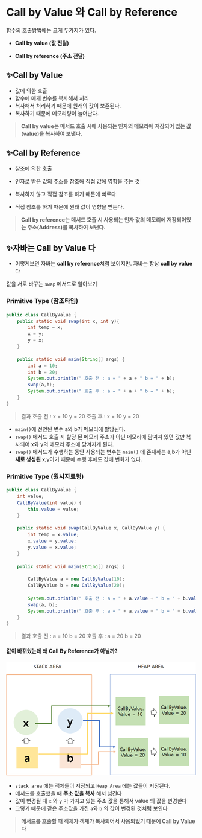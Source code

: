 # Call by Value 와 Call by Reference

함수의 호출방법에는 크게 두가지가 있다.

* **Call by value (값 전달)**

* **Call by reference (주소 전달)**

  

## ✨Call by Value

* 값에 의한 호출
*  함수에 매개 변수를 복사해서 처리
*  복사해서 처리하기 때문에 원래의 값이 보존된다.
* 복사하기 때문에 메모리량이 늘어난다.
> **Call by value는 메서드 호출 시에 사용되는 인자의 메모리에 저장되어 있는 값(value)을 복사하여 보낸다.**


##  ✨Call by Reference

* 참조에 의한 호출
* 인자로 받은 값의 주소를 참조해 직접 값에 영향을 주는 것

* 복사하지 않고 직접 참조를 하기 때문에 빠르다
* 직접 참조를 하기 때문에 원래 값이 영향을 받는다.

> **Call by reference는 메서드 호출 시 사용되는 인자 값의 메모리에 저장되어있는 주소(Address)를 복사하여 보낸다.**



## ✨자바는 Call by Value 다

* 이렇게보면 자바는 **call by reference**처럼 보이지만. 자바는 항상 **call by value**다

값을 서로 바꾸는 `swap` 메서드로 알아보기

### Primitive Type (참조타입)

```java
public class CallByValue {
    public static void swap(int x, int y){
        int temp = x;
        x = y;
        y = x;
    }

    public static void main(String[] args) {
        int a = 10;
        int b = 20;
        System.out.println(" 호출 전 : a = " + a + " b = " + b);
        swap(a,b);
        System.out.println(" 호출 후 : a = " + a + " b = " + b);
    }
}

```

> 결과 
> 호출 전 : x = 10 y = 20
> 호출 후 : x = 10 y = 20

* `main()`에 선언된 변수 a와 b가 메모리에 할당된다.
* `swap()` 메서드 호출 시 할당 된 메모리 주소가 아닌 메모리에 담겨져 있던 값만 복사되어 x와 y의 메모리 주소에 담겨지게 된다.
* `swap()` 메서드가 수행하는 동안 사용되는 변수는 `main()` 에 존재하는 a,b가 아닌 **새로 생성된** x,y이기 때문에 수행 후에도 값에 변화가 없다.



### Primitive Type (원시자료형)

```java
public class CallByValue {
    int value;
    CallByValue(int value) {
        this.value = value;
    }

    public static void swap(CallByValue x, CallByValue y) {
        int temp = x.value;
        x.value = y.value;
        y.value = x.value;
    }

    public static void main(String[] args) {

        CallByValue a = new CallByValue(10);
        CallByValue b = new CallByValue(20);

        System.out.println(" 호출 전 : a = " + a.value + " b = " + b.value);
        swap(a, b);
        System.out.println(" 호출 후 : a = " + a.value + " b = " + b.value);
    }
}

```

> 결과 
>  호출 전 : a = 10 b = 20
>  호출 후 : a = 20 b = 20

#### 값이 바뀌었는데 왜 Call By Reference가 아닐까?

![image-20210728095019824](../img/image-20210728095019824.png)

* `stack area` 에는 객체들이 저장되고 `Heap Area` 에는 값들이 저장된다.
* 메서드를 호출했을 때 **주소 값을 복사** 해서 넘긴다
* 값이 변경될 때 `x` 와 `y` 가 가지고 있는 주소 값을 통해서 value 의 값을 변경한다
* 그렇기 때문에 같은 주소값을 가진 `a`와 `b` 의 값이 변경된 것처럼 보인다

> **메서드를 호출할 때 객체가 객체가 복사되어서 사용되었기 때문에 Call by Value 다**

